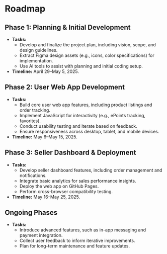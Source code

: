 # Roadmap

## Phase 1: Planning & Initial Development
*   **Tasks:**
    *   Develop and finalize the project plan, including vision, scope, and design guidelines.
    *   Extract Figma design assets (e.g., icons, color specifications) for implementation.
    *   Use AI tools to assist with planning and initial coding setup.
*   **Timeline:** April 29–May 5, 2025.

## Phase 2: User Web App Development
*   **Tasks:**
    *   Build core user web app features, including product listings and order tracking.
    *   Implement JavaScript for interactivity (e.g., ePoints tracking, favorites).
    *   Conduct usability testing and iterate based on feedback.
    *   Ensure responsiveness across desktop, tablet, and mobile devices.
*   **Timeline:** May 6–May 15, 2025.

## Phase 3: Seller Dashboard & Deployment
*   **Tasks:**
    *   Develop seller dashboard features, including order management and notifications.
    *   Integrate basic analytics for sales performance insights.
    *   Deploy the web app on GitHub Pages.
    *   Perform cross-browser compatibility testing.
*   **Timeline:** May 16–May 25, 2025.

## Ongoing Phases
*   **Tasks:**
    *   Introduce advanced features, such as in-app messaging and payment integration.
    *   Collect user feedback to inform iterative improvements.
    *   Plan for long-term maintenance and feature updates.
